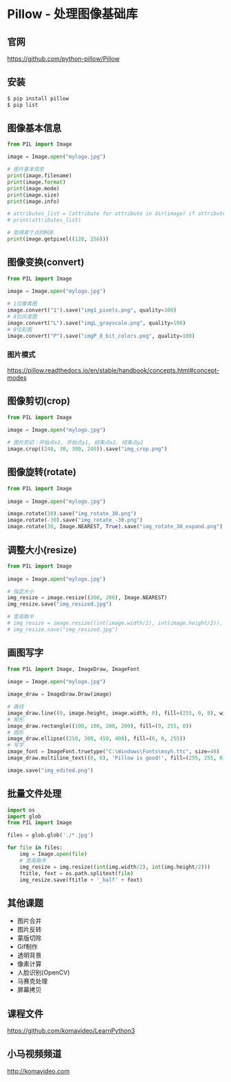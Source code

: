 Pillow - 处理图像基础库
================

## 官网

https://github.com/python-pillow/Pillow

## 安装

```bash
$ pip install pillow
$ pip list
```

## 图像基本信息

```python
from PIL import Image

image = Image.open("mylogo.jpg")

# 图片基本信息
print(image.filename)
print(image.format)
print(image.mode)
print(image.size)
print(image.info)

# attributes_list = [attribute for attribute in dir(image) if attribute[0].islower()]
# print(attributes_list)

# 取得某个点的RGB
print(image.getpixel((128, 256)))
```

## 图像变换(convert)

```python
from PIL import Image
 
image = Image.open("mylogo.jpg")

# 1位像素图
image.convert("1").save("img1_pixels.png", quality=100)
# 8位灰度图
image.convert("L").save("imgL_grayscale.png", quality=100)
# 8位彩图
image.convert("P").save("imgP_8_bit_colors.png", quality=100)
```

### 图片模式

https://pillow.readthedocs.io/en/stable/handbook/concepts.html#concept-modes

## 图像剪切(crop)

```python
from PIL import Image
 
image = Image.open("mylogo.jpg")

# 图片剪切：开始点x1, 开始点y1, 结束点x2, 结束点y2
image.crop((240, 30, 300, 240)).save("img_crop.png")
```

## 图像旋转(rotate)

```python
from PIL import Image
 
image = Image.open("mylogo.jpg")

image.rotate(30).save("img_rotate_30.png")
image.rotate(-30).save("img_rotate_-30.png")
image.rotate(30, Image.NEAREST, True).save("img_rotate_30_expand.png")
```

## 调整大小(resize)

```python
from PIL import Image
 
image = Image.open("mylogo.jpg")

# 指定大小
img_resize = image.resize((200, 200), Image.NEAREST)
img_resize.save("img_resized.jpg")

# 宽高取半
# img_resize = image.resize((int(image.width/2), int(image.height/2)), Image.NEAREST)
# img_resize.save("img_resized.jpg")
```

## 画图写字

```python
from PIL import Image, ImageDraw, ImageFont
 
image = Image.open("mylogo.jpg")

image_draw = ImageDraw.Draw(image)

# 画线
image_draw.line((0, image.height, image.width, 0), fill=(255, 0, 0), width=8)
# 矩形
image_draw.rectangle((100, 100, 200, 200), fill=(0, 255, 0))
# 圆形
image_draw.ellipse((250, 300, 450, 400), fill=(0, 0, 255))
# 写字
image_font = ImageFont.truetype("C:\Windows\Fonts\msyh.ttc", size=48)
image_draw.multiline_text((0, 0), 'Pillow is good!', fill=(255, 255, 0), font = image_font)

image.save("img_edited.png")
```

## 批量文件处理

```python
import os
import glob
from PIL import Image

files = glob.glob('./*.jpg')

for file in files:
    img = Image.open(file)
    # 宽高取半
    img_resize = img.resize((int(img.width/2), int(img.height/2)))
    ftitle, fext = os.path.splitext(file)
    img_resize.save(ftitle + '_half' + fext)
```

## 其他课题

+ 图片合并
+ 图片反转
+ 蒙版切除
+ Gif制作
+ 透明背景
+ 像素计算
+ 人脸识别(OpenCV)
+ 马赛克处理
+ 屏幕拷贝

## 课程文件

https://github.com/komavideo/LearnPython3

## 小马视频频道

http://komavideo.com

